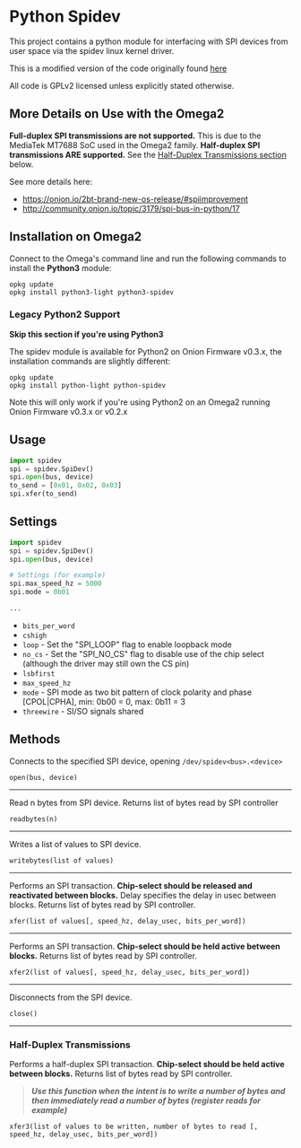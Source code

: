 # Python Spidev

This project contains a python module for interfacing with SPI devices from user space via the spidev linux kernel driver.

This is a modified version of the code originally found [here](http://elk.informatik.fh-augsburg.de/da/da-49/trees/pyap7k/lang/py-spi)

All code is GPLv2 licensed unless explicitly stated otherwise.

## More Details on Use with the Omega2

**Full-duplex SPI transmissions are not supported.** This is due to the MediaTek MT7688 SoC used in the Omega2 family. **Half-duplex SPI transmissions ARE supported.** See the [Half-Duplex Transmissions section](#half-duplex-transmissions) below. 

See more details here:

* https://onion.io/2bt-brand-new-os-release/#spiimprovement
* http://community.onion.io/topic/3179/spi-bus-in-python/17

## Installation on Omega2

Connect to the Omega's command line and run the following commands to install the **Python3** module:
```
opkg update
opkg install python3-light python3-spidev
```

### Legacy Python2 Support

**Skip this section if you're using Python3**

The spidev module is available for Python2 on Onion Firmware v0.3.x, the installation commands are slightly different:

```
opkg update
opkg install python-light python-spidev
```

Note this will only work if you're using Python2 on an Omega2 running Onion Firmware v0.3.x or v0.2.x


## Usage

```python
import spidev
spi = spidev.SpiDev()
spi.open(bus, device)
to_send = [0x01, 0x02, 0x03]
spi.xfer(to_send)
```

## Settings


```python
import spidev
spi = spidev.SpiDev()
spi.open(bus, device)

# Settings (for example)
spi.max_speed_hz = 5000
spi.mode = 0b01

...
```

* `bits_per_word`
* `cshigh`
* `loop` - Set the "SPI_LOOP" flag to enable loopback mode
* `no_cs` - Set the "SPI_NO_CS" flag to disable use of the chip select (although the driver may still own the CS pin)
* `lsbfirst`
* `max_speed_hz`
* `mode` - SPI mode as two bit pattern of clock polarity and phase [CPOL|CPHA], min: 0b00 = 0, max: 0b11 = 3
* `threewire` - SI/SO signals shared

## Methods

Connects to the specified SPI device, opening `/dev/spidev<bus>.<device>`
```
open(bus, device)
```
---
Read n bytes from SPI device. Returns list of bytes read by SPI controller
```
readbytes(n)
```
---
Writes a list of values to SPI device.
```
writebytes(list of values)
```
---
Performs an SPI transaction. **Chip-select should be released and reactivated between blocks.**
Delay specifies the delay in usec between blocks. Returns list of bytes read by SPI controller.
```
xfer(list of values[, speed_hz, delay_usec, bits_per_word])
```
---
Performs an SPI transaction. **Chip-select should be held active between blocks.**
Returns list of bytes read by SPI controller.
```
xfer2(list of values[, speed_hz, delay_usec, bits_per_word])
```
---

Disconnects from the SPI device.
```
close()
```
---

### Half-Duplex Transmissions
Performs a half-duplex SPI transaction. **Chip-select should be held active between blocks.**
Returns list of bytes read by SPI controller. 
> ***Use this function when the intent is to write a number of bytes and then immediately read a number of bytes (register reads for example)***
```
xfer3(list of values to be written, number of bytes to read [, speed_hz, delay_usec, bits_per_word])
```



